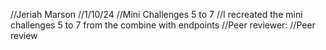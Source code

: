 //Jeriah Marson
//1/10/24
//Mini Challenges 5 to 7
//I recreated the mini challenges 5 to 7 from the combine with endpoints
//Peer reviewer:
//Peer review